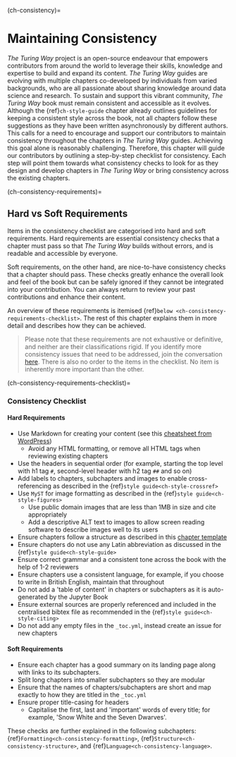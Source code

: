 (ch-consistency)=
# Maintaining Consistency

_The Turing Way_ project is an open-source endeavour that empowers contributors from around the world to leverage their skills, knowledge and expertise to build and expand its content.
_The Turing Way_ guides are evolving with multiple chapters co-developed by individuals from varied backgrounds, who are all passionate about sharing knowledge around data science and research.
To sustain and support this vibrant community, _The Turing Way_ book must remain consistent and accessible as it evolves. 
Although the {ref}`ch-style-guide` chapter already outlines guidelines for keeping a consistent style across the book, not all chapters follow these suggestions as they have been written asynchronously by different authors. 
This calls for a need to encourage and support our contributors to maintain consistency throughout the chapters in _The Turing Way_ guides. 
Achieving this goal alone is reasonably challenging. 
Therefore, this chapter will guide our contributors by outlining a step-by-step checklist for consistency.
Each step will point them towards what consistency checks to look for as they design and develop chapters in _The Turing Way_ or bring consistency across the existing chapters.

(ch-consistency-requirements)=
## Hard vs Soft Requirements

Items in the consistency checklist are categorised into hard and soft requirements. 
Hard requirements are essential consistency checks that a chapter must pass so that _The Turing Way_ builds without errors, and is readable and accessible by everyone.

Soft requirements, on the other hand, are nice-to-have consistency checks that a chapter should pass. 
These checks greatly enhance the overall look and feel of the book but can be safely ignored if they cannot be integrated into your contribution.
You can always return to review your past contributions and enhance their content.

An overview of these requirements is itemised {ref}`below <ch-consistency-requirements-checklist>`. The rest of this chapter explains them in more detail and describes how they can be achieved.

> Please note that these requirements are not exhaustive or definitive, and neither are their classifications rigid. 
> If you identify more consistency issues that need to be addressed, join the conversation [here](https://github.com/alan-turing-institute/the-turing-way/issues/1174). 
> There is also no order to the items in the checklist. 
> No item is inherently more important than the other.

(ch-consistency-requirements-checklist)=
### Consistency Checklist

#### Hard Requirements
  - Use Markdown for creating your content (see this [cheatsheet from WordPress](https://wordpress.com/support/markdown-quick-reference/))
    - Avoid any HTML formatting, or remove all HTML tags when reviewing existing chapters
  - Use the headers in sequential order (for example, starting the top level with h1 tag `#`, second-level header with h2 tag `##` and so on)
  - Add labels to chapters, subchapters and images to enable cross-referencing as described in the {ref}`style guide<ch-style-crossref>`
  - Use `MyST` for image formatting as described in the {ref}`style guide<ch-style-figures>`
    - Use public domain images that are less than 1MB in size and cite appropriately
    - Add a descriptive ALT text to images to allow screen reading software to describe images well to its users
  - Ensure chapters follow a structure as described in this [chapter template](https://github.com/alan-turing-institute/the-turing-way/blob/master/templates/CHAPTER_TEMPLATE.md)
  - Ensure chapters do not use any Latin abbreviation as discussed in the {ref}`style guide<ch-style-guide>`
  - Ensure correct grammar and a consistent tone across the book with the help of 1-2 reviewers
  - Ensure chapters use a consistent language, for example, if you choose to write in British English, maintain that throughout
  - Do not add a 'table of content' in chapters or subchapters as it is auto-generated by the Jupyter Book
  - Ensure external sources are properly referenced and included in the centralised bibtex file as recommended in the {ref}`style guide<ch-style-citing>`
  - Do not add any empty files in the `_toc.yml`, instead create an issue for new chapters

#### Soft Requirements
  - Ensure each chapter has a good summary on its landing page along with links to its subchapters.
  - Split long chapters into smaller subchapters so they are modular
  - Ensure that the names of chapters/subchapters are short and map exactly to how they are titled in the `_toc.yml`
  - Ensure proper title-casing for headers
    - Capitalise the first, last and 'important' words of every title; for example, 'Snow White and the Seven Dwarves'.

These checks are further explained in the following subchapters: {ref}`Formatting<ch-consistency-formatting>`, {ref}`Structure<ch-consistency-structure>`, and {ref}`Language<ch-consistency-language>`.
